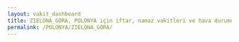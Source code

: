 ```yaml
---
layout: vakit_dashboard
title: ZIELONA_GORA, POLONYA için iftar, namaz vakitleri ve hava durumu - ilçe/eyalet seç
permalink: /POLONYA/ZIELONA_GORA/
---
```


<script type="text/javascript">
  var GLOBAL_COUNTRY = 'POLONYA';
  var GLOBAL_CITY = 'ZIELONA_GORA';
  var GLOBAL_STATE = '';
  var lat = 72;
  var lon = 21;
</script>
